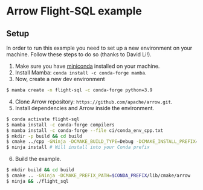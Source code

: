 # Arrow Flight-SQL example

## Setup

In order to run this example you need to set up a new environment on your machine. 
Follow these steps to do so (thanks to David Li!).

1. Make sure you have [miniconda](https://docs.conda.io/en/latest/miniconda.html) installed on your machine. 
2. Install Mamba: `conda install -c conda-forge mamba`.
3. Now, create a new dev environment
```bash
$ mamba create -n flight-sql -c conda-forge python=3.9
```
4. Clone Arrow repository: `https://github.com/apache/arrow.git`.
5. Install dependencies and Arrow inside the environment.
```bash
$ conda activate flight-sql
$ mamba install -c conda-forge compilers
$ mamba install -c conda-forge --file ci/conda_env_cpp.txt
$ mkdir -p build && cd build
$ cmake ../cpp -GNinja -DCMAKE_BUILD_TYPE=Debug -DCMAKE_INSTALL_PREFIX=$CONDA_PREFIX -DARROW_FLIGHT=ON -DARROW_FLIGHT_SQL=ON 
$ ninja install # Will install into your Conda prefix
```
6. Build the example.
```bash
$ mkdir build && cd build
$ cmake .. -GNinja -DCMAKE_PREFIX_PATH=$CONDA_PREFIX/lib/cmake/arrow
$ ninja && ./flight_sql
```